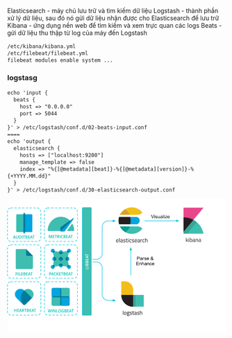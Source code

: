 Elasticsearch - máy chủ lưu trữ và tìm kiếm dữ liệu
Logstash - thành phần xử lý dữ liệu, sau đó nó gửi dữ liệu nhận được cho Elasticsearch để lưu trữ
Kibana - ứng dụng nền web để tìm kiếm và xem trực quan các logs
Beats - gửi dữ liệu thu thập từ log của máy đến Logstash
```
/etc/kibana/kibana.yml
/etc/filebeat/filebeat.yml
filebeat modules enable system ...
```

### logstasg
```
echo 'input {
  beats {
    host => "0.0.0.0"
    port => 5044
  }
}' > /etc/logstash/conf.d/02-beats-input.conf
====
echo 'output {
  elasticsearch {
    hosts => ["localhost:9200"]
    manage_template => false
    index => "%{[@metadata][beat]}-%{[@metadata][version]}-%{+YYYY.MM.dd}"
  }
}' > /etc/logstash/conf.d/30-elasticsearch-output.conf
```
![ELK](elk.png)